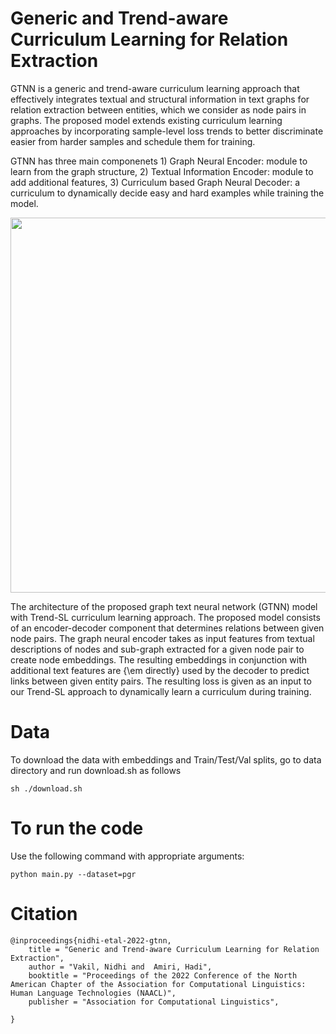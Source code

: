 # Generic and Trend-aware Curriculum Learning for Relation Extraction

GTNN is a generic and trend-aware curriculum learning approach that effectively integrates textual and structural information in text graphs for relation extraction between entities, which we consider as node pairs in graphs. The proposed model extends existing curriculum learning approaches by incorporating sample-level loss trends to better discriminate easier from harder samples and schedule them for training.

GTNN has three main componenets 1) Graph Neural Encoder: module to learn from the graph structure, 2) Textual Information Encoder: module to add additional features, 3) Curriculum based Graph Neural Decoder: a curriculum to dynamically decide easy and hard examples while training the model.

<p align="center">
<img src="https://github.com/CLU-UML/gtnn/blob/main/architecture_diagram_gtnn_trend.png" width="900" height="600">
</p>

The architecture of the proposed graph text neural network (GTNN) model with Trend-SL curriculum learning approach. The proposed model consists of an encoder-decoder component that determines relations between given node pairs. The graph neural encoder takes as input features from textual descriptions of nodes and sub-graph extracted for a given node pair to create node embeddings. The resulting embeddings in conjunction with additional text features are {\em directly} used by the decoder to predict links between given entity pairs. The resulting loss is given as an input to our Trend-SL approach to dynamically learn a curriculum during training.

# Data

To download the data with embeddings and Train/Test/Val splits, go to data directory and run download.sh as follows

```
sh ./download.sh
```

# To run the code
Use the following command with appropriate arguments:

```
python main.py --dataset=pgr
```

# Citation
```
@inproceedings{nidhi-etal-2022-gtnn,
    title = "Generic and Trend-aware Curriculum Learning for Relation Extraction",
    author = "Vakil, Nidhi and  Amiri, Hadi",
    booktitle = "Proceedings of the 2022 Conference of the North American Chapter of the Association for Computational Linguistics: Human Language Technologies (NAACL)",
    publisher = "Association for Computational Linguistics",
    
}
```
